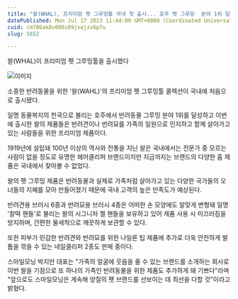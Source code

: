 ```yaml
---
title: "왈(WHAL), 프리미엄 펫 그루밍툴 국내 첫 출시... 호주 펫 그루밍  분야 1위 달성한 제품"
datePublished: Mon Jul 17 2023 11:44:09 GMT+0000 (Coordinated Universal Time)
cuid: cm706ak8v000i09jsejzv6p7u
slug: 5652

---
```



왈(WHAL)이 프리미엄 펫 그루밍툴을 출시했다

![이미지](https://cdn.hashnode.com/res/hashnode/image/upload/v1739259655652/794bb0b5-3314-4d3d-987e-fe0b92adc35d.jpeg)

소중한 반려동물을 위한 '왈(WAHL)'의 프리미엄 펫 그루밍툴 콜렉션이 국내에 처음으로 출시됐다.

일명 동물복지의 천국으로 불리는 호주에서 반려동물 그루밍 분야 1위를 달성하고 이번에 출시한 왈의 제품들은 반려견이나 반려묘를 가족의 일원으로 인지하고 함께 살아가고 있는 사람들을 위한 프리미엄 제품이다.

1919년에 설립돼 100년 이상의 역사와 전통을 지닌 왈은 국내에서는 전문가 중 모르는 사람이 없을 정도로 유명한 헤어클리퍼 브랜드이지만 지금까지는 브랜드의 다양한 홈 제품은 국내에서 찾아볼 수 없었다.

왈의 펫 그루밍 제품은 반려동물과 실제로 가족처럼 살아가고 있는 다양한 국가들의 오너들의 지혜를 모아 만들어졌기 때문에 국내 고객의 높은 만족도가 예상된다.

반려견용 브러시 6종과 반려묘용 브러시 4종은 어떠한 손 모양에도 알맞게 변형돼 일명 '찰떡 핸들'로 불리는 왈의 시그니처 젤 핸들을 보유하고 있어 제품 사용 시 미끄러짐을 방지하며, 간편한 물세척으로 깨끗하게 보관할 수 있다.

또한 피부가 민감한 반려견와 반려묘를 위한 나일론 팁 제품에 추가로 더욱 안전하게 발톱을 깎을 수 있는 네일클리퍼 2종도 판매 중이다.

스마일모닝 박지만 대표는 "가족의 얼굴에 웃음을 줄 수 있는 브랜드를 소개하는 회사로 이번 왈을 기점으로 또 하나의 가족인 반려동물을 위한 제품도 추가하게 돼 기쁘다"라며 "앞으로도 스마일모닝은 계속해 양질의 펫 브랜드를 선보이는 데 최선을 다할 것"이라고 밝혔다.